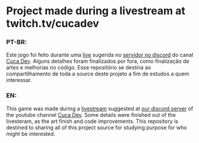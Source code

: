# Project made during a livestream at twitch.tv/cucadev

### PT-BR:
Este jogo foi feito durante uma [live](https://www.twitch.tv/videos/707286461) sugerida no [servidor no discord](https://discord.gg/uSsnqpW) do canal [Cuca Dev](https://youtube.com/kodexindiegames). Alguns detalhes foram finalizados por fora, como finalização de artes e melhorias no código. Esse repositório se destina ao compartilhamento de toda a source deste projeto a fim de estudos a quem interessar.

### EN:
This game was made during a [livestream](https://www.twitch.tv/videos/707286461) suggested at [our discord server](https://discord.gg/uSsnqpW) of the youtube channel [Cuca Dev](https://youtube.com/kodexindiegames). Some details were finished out of the livesteram, as the art finish and code improvements. This repository is destined to sharing all of this project source for studying purpose for who might be interested.
